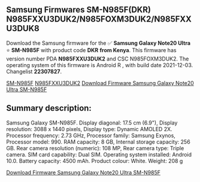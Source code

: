 <h2>Samsung Firmwares SM-N985F(DKR) N985FXXU3DUK2/N985FOXM3DUK2/N985FXXU3DUK8</h2>
Download the Samsung firmware for the ✅ <strong>Samsung Galaxy Note20 Ultra </strong> ⭐ <strong>SM-N985F</strong> with product code <strong>DKR</strong> <strong> from Kenya</strong>. This firmware has version number PDA <strong>N985FXXU3DUK2</strong> and CSC N985FOXM3DUK2. The operating system of this firmware is Android R , with build date 2021-12-03. Changelist <strong>22307827</strong>.


[SM-N985F](https://samfirm.shop/samsung/model/SM-N985F)
[N985FXXU3DUK2](https://samfirm.shop/samsung/pda/N985FXXU3DUK2)
[Download Firmware Samsung Galaxy Note20 Ultra SM-N985F](https://samfirm.shop/samsung/firmware/480204)
<h2>Summary description:</h2>
<p>Samsung Galaxy SM-N985F. Display diagonal: 17.5 cm (6.9"), Display resolution: 3088 x 1440 pixels, Display type: Dynamic AMOLED 2X. Processor frequency: 2.73 GHz, Processor family: Samsung Exynos, Processor model: 990. RAM capacity: 8 GB, Internal storage capacity: 256 GB. Rear camera resolution (numeric): 108 MP, Rear camera type: Triple camera. SIM card capability: Dual SIM. Operating system installed: Android 10.0. Battery capacity: 4500 mAh. Product colour: White. Weight: 208 g</p>


[Download Firmware Samsung Galaxy Note20 Ultra SM-N985F](https://samfirm.shop/samsung/firmware/480204)
